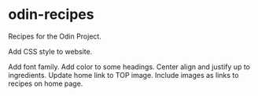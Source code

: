 # odin-recipes

Recipes for the Odin Project.

Add CSS style to website.

Add font family.
Add color to some headings.
Center align and justify up to ingredients.
Update home link to TOP image.
Include images as links to recipes on home page.